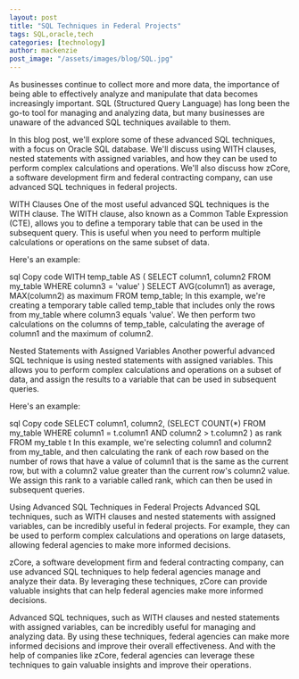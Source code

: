 ```yaml
---
layout: post
title: "SQL Techniques in Federal Projects"
tags: SQL,oracle,tech
categories: [technology]
author: mackenzie
post_image: "/assets/images/blog/SQL.jpg"
---
```


As businesses continue to collect more and more data, the importance of being able to effectively analyze and manipulate that data becomes increasingly important. SQL (Structured Query Language) has long been the go-to tool for managing and analyzing data, but many businesses are unaware of the advanced SQL techniques available to them.

In this blog post, we'll explore some of these advanced SQL techniques, with a focus on Oracle SQL database. We'll discuss using WITH clauses, nested statements with assigned variables, and how they can be used to perform complex calculations and operations. We'll also discuss how zCore, a software development firm and federal contracting company, can use advanced SQL techniques in federal projects.

WITH Clauses
One of the most useful advanced SQL techniques is the WITH clause. The WITH clause, also known as a Common Table Expression (CTE), allows you to define a temporary table that can be used in the subsequent query. This is useful when you need to perform multiple calculations or operations on the same subset of data.

Here's an example:

sql
Copy code
WITH temp_table AS (
  SELECT column1, column2
  FROM my_table
  WHERE column3 = 'value'
)
SELECT AVG(column1) as average, MAX(column2) as maximum
FROM temp_table;
In this example, we're creating a temporary table called temp_table that includes only the rows from my_table where column3 equals 'value'. We then perform two calculations on the columns of temp_table, calculating the average of column1 and the maximum of column2.

Nested Statements with Assigned Variables
Another powerful advanced SQL technique is using nested statements with assigned variables. This allows you to perform complex calculations and operations on a subset of data, and assign the results to a variable that can be used in subsequent queries.

Here's an example:

sql
Copy code
SELECT column1, column2,
  (SELECT COUNT(*)
   FROM my_table
   WHERE column1 = t.column1
   AND column2 > t.column2
  ) as rank
FROM my_table t
In this example, we're selecting column1 and column2 from my_table, and then calculating the rank of each row based on the number of rows that have a value of column1 that is the same as the current row, but with a column2 value greater than the current row's column2 value. We assign this rank to a variable called rank, which can then be used in subsequent queries.

Using Advanced SQL Techniques in Federal Projects
Advanced SQL techniques, such as WITH clauses and nested statements with assigned variables, can be incredibly useful in federal projects. For example, they can be used to perform complex calculations and operations on large datasets, allowing federal agencies to make more informed decisions.

zCore, a software development firm and federal contracting company, can use advanced SQL techniques to help federal agencies manage and analyze their data. By leveraging these techniques, zCore can provide valuable insights that can help federal agencies make more informed decisions.

Advanced SQL techniques, such as WITH clauses and nested statements with assigned variables, can be incredibly useful for managing and analyzing data. By using these techniques, federal agencies can make more informed decisions and improve their overall effectiveness. And with the help of companies like zCore, federal agencies can leverage these techniques to gain valuable insights and improve their operations.